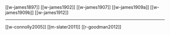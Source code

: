 [[w-james1897]]
[[w-james1902]]
[[w-james1907]]
[[w-james1909a]]
[[w-james1909b]]
[[w-james1912]]

---
[[w-connolly2005]]
[[m-slater2011]]
[[r-goodman2012]]








